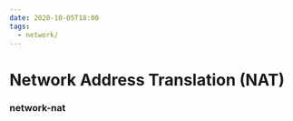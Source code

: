 ```yaml
---
date: 2020-10-05T18:00
tags:
  - network/
---
```


# Network Address Translation (NAT)


### network-nat